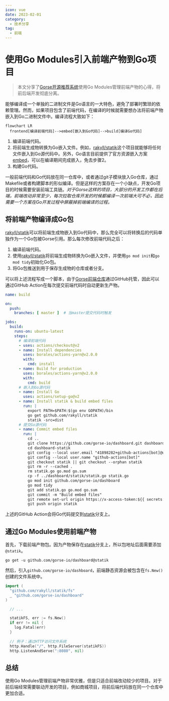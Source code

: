 ```yaml
---
icon: vue
date: 2023-02-01
category:
  - 技术分享
tag:
  - 前端
---
```


# 使用Go Modules引入前端产物到Go项目

> 本文分享了[Gorse开源推荐系统](https://gorse.io/)使用Go Modules管理前端产物的心得，将前后端开发彻底分离。

能够编译成一个单独的二进制文件是Go语言的一大特色，避免了部署时繁琐的依赖管理。然而，如果项目包含了前端代码，在编译的时候就需要想办法将前端产物嵌入到Go二进制文件中。编译流程大致如下：

```mermaid
flowchart LR
  frontend[编译前端代码]-->embed[嵌入到Go代码]-->build[编译Go代码]
```

1. 编译前端代码。
2. 将前端生成物转换为Go嵌入文件。例如，[rakyll/statik](https://github.com/rakyll/statik)这个项目就能够将任何文件嵌入到Go源代码中。另外，Go语言目前提供了官方资源嵌入方案[embed](https://pkg.go.dev/embed)，可以在编译期间完成嵌入，免去步骤2。
3. 构建Go代码。

一般前端代码和Go代码放在同一仓库中，或者通过git子模块放入Go仓库，通过Makefile或者构建脚本的形似编译。但是这样的方案存在一个小缺点，开发Go项目的时候需要安装前端工具链。*对于Gorse这样的项目，大部分的开发工作都在后端，前端改动非常至少，每次拉取仓库开发的时候都编译一次前端大可不必，因此需要一个方案在Go开发过程中屏蔽掉前端编译的过程。*

## 将前端产物编译成Go包

[rakyll/statik](https://github.com/rakyll/statik)可以将前端生成物嵌入到Go代码中，那么完全可以将转换后的代码单独作为一个Go包被Gorse引用。那么每次修改前端代码之后：

1. 编译前端代码。
2. 使用[rakyll/statik](https://github.com/rakyll/statik)将前端生成物转换为Go嵌入文件，并使用`go mod init`和`go mod tidy`初始化Go包。
3. 将Go包推送到用于保存生成物的仓库或者分支。

可以将上述流程写成一个脚本，由于[Gorse前端仓库](https://github.com/gorse-io/dashboard)通过GitHub托管，因此可以通过GitHub Action在每次提交前端代码时自动更新生产物。

```yaml
name: build

on:
  push:
    branches: [ master ]  # 当master提交代码时触发

jobs:
  build:
    runs-on: ubuntu-latest
    steps:
      # 编译前端代码
      - uses: actions/checkout@v2
      - name: Install dependencies
        uses: borales/actions-yarn@v2.0.0
        with:
          cmd: install
      - name: Build for production
        uses: borales/actions-yarn@v2.0.0
        with:
          cmd: build
      # 嵌入到Go源代码
      - name: Install Go
        uses: actions/setup-go@v2
      - name: Install statik & build embed files
        run: |
          export PATH=$PATH:$(go env GOPATH)/bin
          go get github.com/rakyll/statik
          statik -src=dist
      # 提交Go源代码
      - name: Commit embed files
        run: |
          cd ..
          git clone https://github.com/gorse-io/dashboard.git dashboard-statik
          cd dashboard-statik
          git config --local user.email "41898282+github-actions[bot]@users.noreply.github.com"
          git config --local user.name "github-actions[bot]"
          git checkout statik || git checkout --orphan statik
          git rm -r --cached .
          rm statik.go go.mod go.sum
          cp -f ../dashboard/statik/statik.go statik.go
          go mod init github.com/gorse-io/dashboard
          go mod tidy
          git add statik.go go.mod go.sum
          git commit -m "Build embed files"
          git remote set-url origin https://x-access-token:${{ secrets.GITHUB_TOKEN }}@github.com/${{ github.repository }}
          git push origin statik
```

上述的GitHub Action会将Go代码提交到[statik](https://github.com/gorse-io/dashboard/tree/statik)分支上。

## 通过Go Modules使用前端产物

首先，下载前端产物包。因为产物保存在[statik](https://github.com/gorse-io/dashboard/tree/statik)分支上，所以包地址后面需要添加`@statik`。

```
go get -u github.com/gorse-io/dashboard@statik
```

然后，引入`github.com/gorse-io/dashboard`，前端静态资源会被包含在`fs.New()`创建的文件系统中。

```go
import (
  "github.com/rakyll/statik/fs"
  _ "github.com/gorse-io/dashboard"
)

  // ...

  statikFS, err := fs.New()
  if err != nil {
    log.Fatal(err)
  }
  
  // 例子：通过HTTP访问文件系统
  http.Handle("/", http.FileServer(statikFS))
  http.ListenAndServe(":8080", nil)
```

## 总结

使用Go Modules管理前端产物非常优雅，但是只适合前端改动较少的项目。对于前后端经常需要联动开发的项目，例如商城项目，将前后端代码放在同一个仓库中更加合适。
